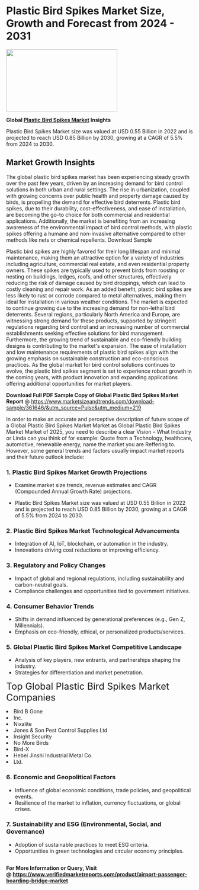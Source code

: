 <H1>Plastic Bird Spikes Market Size, Growth and Forecast from 2024 - 2031</H1><img class="aligncenter size-medium wp-image-584254" src="https://thirdeyenews.in/wp-content/uploads/2024/09/Global-Market-Research-300x168.jpeg" alt="" width="300" height="168" /><p><strong>Global&nbsp;<a href="https://www.marketsizeandtrends.com/download-sample/361646/&amp;utm_source=Pulse&amp;utm_medium=219">Plastic Bird Spikes Market</a> Insights</strong></p><p>Plastic Bird Spikes Market size was valued at USD 0.55 Billion in 2022 and is projected to reach USD 0.85 Billion by 2030, growing at a CAGR of 5.5% from 2024 to 2030.</p><p><h2>Market Growth Insights</h2> <p>The global plastic bird spikes market has been experiencing steady growth over the past few years, driven by an increasing demand for bird control solutions in both urban and rural settings. The rise in urbanization, coupled with growing concerns over public health and property damage caused by birds, is propelling the demand for effective bird deterrents. Plastic bird spikes, due to their durability, cost-effectiveness, and ease of installation, are becoming the go-to choice for both commercial and residential applications. Additionally, the market is benefiting from an increasing awareness of the environmental impact of bird control methods, with plastic spikes offering a humane and non-invasive alternative compared to other methods like nets or chemical repellents. Download Sample</p> <p>Plastic bird spikes are highly favored for their long lifespan and minimal maintenance, making them an attractive option for a variety of industries including agriculture, commercial real estate, and even residential property owners. These spikes are typically used to prevent birds from roosting or nesting on buildings, ledges, roofs, and other structures, effectively reducing the risk of damage caused by bird droppings, which can lead to costly cleaning and repair work. As an added benefit, plastic bird spikes are less likely to rust or corrode compared to metal alternatives, making them ideal for installation in various weather conditions. The market is expected to continue growing due to the increasing demand for non-lethal bird deterrents. Several regions, particularly North America and Europe, are witnessing strong demand for these products, supported by stringent regulations regarding bird control and an increasing number of commercial establishments seeking effective solutions for bird management. Furthermore, the growing trend of sustainable and eco-friendly building designs is contributing to the market's expansion. The ease of installation and low maintenance requirements of plastic bird spikes align with the growing emphasis on sustainable construction and eco-conscious practices. As the global market for bird control solutions continues to evolve, the plastic bird spikes segment is set to experience robust growth in the coming years, with product innovation and expanding applications offering additional opportunities for market players. </p><p><span class=""><strong>Download Full PDF Sample Copy of Global Plastic Bird Spikes Market Report</strong> @ <a href="https://www.marketsizeandtrends.com/download-sample/361646/&amp;utm_source=Pulse&amp;utm_medium=219" target="_blank">https://www.marketsizeandtrends.com/download-sample/361646/&amp;utm_source=Pulse&amp;utm_medium=219</a></span></p><p>In order to make an accurate and perceptive description of future scope of a Global&nbsp;Plastic Bird Spikes Market Market as Global&nbsp;Plastic Bird Spikes Market Market of 2025, you need to describe a clear Vision &ndash; What Industry or Linda can you think of for example: Quote from a Technology, healthcare, automotive, renewable energy, name the market you are Reffering to. However, some general trends and factors usually impact market reports and their future outlook include:</p><h3>1.&nbsp;<strong>Plastic Bird Spikes Market Growth Projections</strong></h3><ul><li>Examine market size trends, revenue estimates and CAGR (Compounded Annual Growth Rate) projections.</li><li><p>Plastic Bird Spikes Market size was valued at USD 0.55 Billion in 2022 and is projected to reach USD 0.85 Billion by 2030, growing at a CAGR of 5.5% from 2024 to 2030.</p></li></ul><h3>2.&nbsp;<strong>Plastic Bird Spikes Market Technological Advancements</strong></h3><ul><li>Integration of AI, IoT, blockchain, or automation in the industry.</li><li>Innovations driving cost reductions or improving efficiency.</li></ul><h3>3.&nbsp;<strong>Regulatory and Policy Changes</strong></h3><ul><li>Impact of global and regional regulations, including sustainability and carbon-neutral goals.</li><li>Compliance challenges and opportunities tied to government initiatives.</li></ul><h3>4.&nbsp;<strong>Consumer Behavior Trends</strong></h3><ul><li>Shifts in demand influenced by generational preferences (e.g., Gen Z, Millennials).</li><li>Emphasis on eco-friendly, ethical, or personalized products/services.</li></ul><h3>5.&nbsp;<strong>Global Plastic Bird Spikes Market Competitive Landscape</strong></h3><ul><li>Analysis of key players, new entrants, and partnerships shaping the industry.</li><li>Strategies for differentiation and market penetration.</li></ul><p data-pm-slice="1 1 []"><span style="color: inherit; font-family: inherit; font-size: 25px;">Top Global Plastic Bird Spikes Market Companies</span></p><div class="" data-test-id=""><p><li>Bird B Gone</li><li> Inc.</li><li> Nixalite</li><li> Jones & Son Pest Control Supplies Ltd</li><li> Insight Security</li><li> No More Birds</li><li> Bird-X</li><li> Hebei Jinshi Industrial Metal Co.</li><li> Ltd.</li></p></div><h3>6.&nbsp;<strong>Economic and Geopolitical Factors</strong></h3><ul><li>Influence of global economic conditions, trade policies, and geopolitical events.</li><li>Resilience of the market to inflation, currency fluctuations, or global crises.</li></ul><h3>7.&nbsp;<strong>Sustainability and ESG (Environmental, Social, and Governance)</strong></h3><ul><li>Adoption of sustainable practices to meet ESG criteria.</li><li>Opportunities in green technologies and circular economy principles.</li></ul><h2><strong style="font-size: 14px;">For More Information or Query, Visit @&nbsp;</strong><a style="background-color: #ffffff; font-size: 14px;" href="https://www.marketsizeandtrends.com/report/plastic-bird-spikes-market/" target="_blank">https://www.verifiedmarketreports.com/product/airport-passenger-boarding-bridge-market</a></h2>
